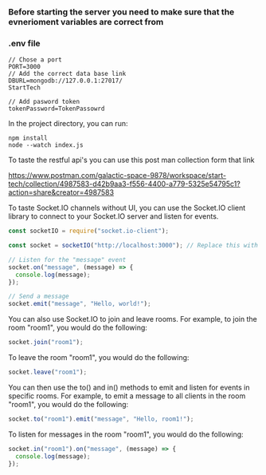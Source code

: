 ### Before starting the server you need to make sure that the evnerioment variables are correct from

### .env file

    // Chose a port
    PORT=3000
    // Add the correct data base link
    DBURL=mongodb://127.0.0.1:27017/
    StartTech

    // Add pasword token
    tokenPassword=TokenPassowrd

In the project directory, you can run:

    npm install
    node --watch index.js

To taste the restful api's you can use this post man collection form that link

https://www.postman.com/galactic-space-9878/workspace/start-tech/collection/4987583-d42b9aa3-f556-4400-a779-5325e54795c1?action=share&creator=4987583

To taste Socket.IO channels without UI, you can use the Socket.IO client library to connect to your Socket.IO server and listen for events.

```JavaScript
const socketIO = require("socket.io-client");

const socket = socketIO("http://localhost:3000"); // Replace this with the URL of your Socket.IO server

// Listen for the "message" event
socket.on("message", (message) => {
  console.log(message);
});

// Send a message
socket.emit("message", "Hello, world!");
```

You can also use Socket.IO to join and leave rooms. For example, to join the room "room1", you would do the following:

```javascript
socket.join("room1");
```
To leave the room "room1", you would do the following:
```javascript
socket.leave("room1");
```

You can then use the to() and in() methods to emit and listen for events in specific rooms. For example, to emit a message to all clients in the room "room1", you would do the following:
```javascript
socket.to("room1").emit("message", "Hello, room1!");
```

To listen for messages in the room "room1", you would do the following:

```javascript
socket.in("room1").on("message", (message) => {
  console.log(message);
});

```